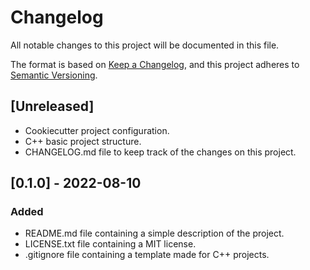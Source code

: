 # Changelog

All notable changes to this project will be documented in this file.

The format is based on [Keep a Changelog](https://keepachangelog.com/en/1.0.0/),
and this project adheres to [Semantic Versioning](https://semver.org/spec/v2.0.0.html).

## [Unreleased]

- Cookiecutter project configuration.
- C++ basic project structure.
- CHANGELOG.md file to keep track of the changes on this project.

## [0.1.0] - 2022-08-10

### Added

- README.md file containing a simple description of the project.
- LICENSE.txt file containing a MIT license.
- .gitignore file containing a template made for C++ projects.
